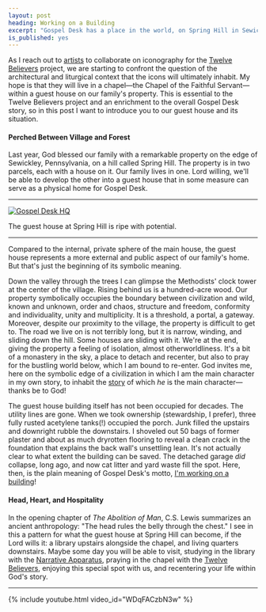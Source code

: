 ```yaml
---
layout: post
heading: Working on a Building
excerpt: "Gospel Desk has a place in the world, on Spring Hill in Sewickley, Pennsylvania, USA."
is_published: yes
---
```


As I reach out to [artists](/updates/2020/first-three-iconographers/) to
collaborate on iconography for the [Twelve Believers](/the-twelve-believers/)
project, we are starting to confront the question of the architectural and
liturgical context that the icons will ultimately inhabit. My hope is that they
will live in a chapel—the Chapel of the Faithful Servant—within a guest house
on our family's property. This is essential to the Twelve Believers project and
an enrichment to the overall Gospel Desk story, so in this post I want to
introduce you to our guest house and its situation.


#### Perched Between Village and Forest

Last year, God blessed our family with a remarkable property on the edge of
Sewickley, Pennsylvania, on a hill called Spring Hill. The property is in two
parcels, each with a house on it. Our family lives in one. Lord willing, we'll
be able to develop the other into a guest house that in some measure can serve
as a physical home for Gospel Desk.

---

[![Gospel Desk HQ](../gospel-desk-hq.small.jpg)](../gospel-desk-hq.jpg)
<div class="caption">The guest house at Spring Hill is ripe with potential.</div>

---

Compared to the internal, private sphere of the main house, the guest house
represents a more external and public aspect of our family's home. But that's
just the beginning of its symbolic meaning.

Down the valley through the trees I can glimpse the Methodists' clock tower at
the center of the village. Rising behind us is a hundred-acre wood. Our
property symbolically occupies the boundary between civilization and wild,
known and unknown, order and chaos, structure and freedom, conformity and
individuality, unity and multiplicity. It is a threshold, a portal, a gateway.
Moreover, despite our proximity to the village, the property is difficult to
get to. The road we live on is not terribly long, but it is narrow, winding,
and sliding down the hill. Some houses are sliding with it. We're at the end,
giving the property a feeling of isolation, almost otherworldliness. It's a bit
of a monastery in the sky, a place to detach and recenter, but also to pray for
the bustling world below, which I am bound to re-enter. God invites me, here on
the symbolic edge of a civilization in which I am the main character in my own
story, to inhabit the [story](/updates/2020/introducing-gospel-desk/) of which
_he_ is the main character—thanks be to God!

The guest house building itself has not been occupied for decades. The utility
lines are gone. When we took ownership (stewardship, I prefer), three fully
rusted acetylene tanks(!) occupied the porch. Junk filled the upstairs and
downright rubble the downstairs. I shoveled out 50 bags of former plaster and
about as much dryrotten flooring to reveal a clean crack in the foundation that
explains the back wall's unsettling lean.  It's not actually clear to what
extent the building can be saved. The detached garage *did* collapse, long ago,
and now cat litter and yard waste fill the spot. Here, then, is the plain
meaning of Gospel Desk's motto, [I'm working on a
building](/working-on-a-building/)!


#### Head, Heart, and Hospitality

In the opening chapter of *The Abolition of Man*, C.S. Lewis summarizes an
ancient anthropology: "The head rules the belly through the chest." I see in
this a pattern for what the guest house at Spring Hill can become, if the Lord
wills it: a library upstairs alongside the chapel, and living quarters
downstairs. Maybe some day you will be able to visit, studying in the library
with the [Narrative Apparatus](/a-narrative-apparatus), praying in the chapel
with the [Twelve Believers](/the-twelve-believers/), enjoying this special spot
with us, and recentering your life within God's story.

---

{% include youtube.html video_id="WDqFACzbN3w" %}
